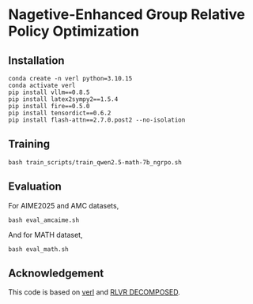 # Nagetive-Enhanced Group Relative Policy Optimization

## Installation
```shell
conda create -n verl python=3.10.15
conda activate verl
pip install vllm==0.8.5
pip install latex2sympy2==1.5.4
pip install fire==0.5.0
pip install tensordict==0.6.2
pip install flash-attn==2.7.0.post2 --no-isolation
```

## Training
```shell
bash train_scripts/train_qwen2.5-math-7b_ngrpo.sh
```

## Evaluation
For AIME2025 and AMC datasets,

```shell
bash eval_amcaime.sh
```

And for MATH dataset,

```shell
bash eval_math.sh
```

## Acknowledgement

This code is based on [verl](https://github.com/volcengine/verl) and [RLVR DECOMPOSED](https://github.com/TianHongZXY/RLVR-Decomposed).